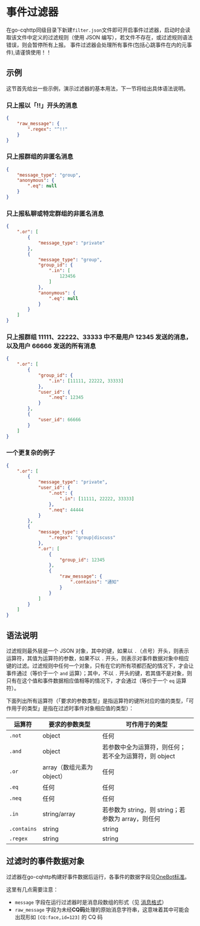# 事件过滤器

在go-cqhttp同级目录下新建`filter.json`文件即可开启事件过滤器，启动时会读取该文件中定义的过滤规则（使用 JSON 编写），若文件不存在，或过滤规则语法错误，则会暂停所有上报。
事件过滤器会处理所有事件(包括心跳事件在内的元事件),请谨慎使用！！

## 示例

这节首先给出一些示例，演示过滤器的基本用法，下一节将给出具体语法说明。

### 只上报以「!!」开头的消息

```json
{
    "raw_message": {
        ".regex": "^!!"
    }
}
```

### 只上报群组的非匿名消息

```json
{
    "message_type": "group",
    "anonymous": {
        ".eq": null
    }
}
```

### 只上报私聊或特定群组的非匿名消息

```json
{
    ".or": [
        {
            "message_type": "private"
        },
        {
            "message_type": "group",
            "group_id": {
                ".in": [
                    123456
                ]
            },
            "anonymous": {
                ".eq": null
            }
        }
    ]
}
```

### 只上报群组 11111、22222、33333 中不是用户 12345 发送的消息，以及用户 66666 发送的所有消息

```json
{
    ".or": [
        {
            "group_id": {
                ".in": [11111, 22222, 33333]
            },
            "user_id": {
                ".neq": 12345
            }
        },
        {
            "user_id": 66666
        }
    ]
}
```

### 一个更复杂的例子

```json
{
    ".or": [
        {
            "message_type": "private",
            "user_id": {
                ".not": {
                    ".in": [11111, 22222, 33333]
                },
                ".neq": 44444
            }
        },
        {
            "message_type": {
                ".regex": "group|discuss"
            },
            ".or": [
                {
                    "group_id": 12345
                },
                {
                    "raw_message": {
                        ".contains": "通知"
                    }
                }
            ]
        }
    ]
}
```

## 语法说明

过滤规则最外层是一个 JSON 对象，其中的键，如果以 `.`（点号）开头，则表示运算符，其值为运算符的参数，如果不以 `.` 开头，则表示对事件数据对象中相应键的过滤。过滤规则中任何一个对象，只有在它的所有项都匹配的情况下，才会让事件通过（等价于一个 `and` 运算）；其中，不以 `.` 开头的键，若其值不是对象，则只有在这个值和事件数据相应值相等的情况下，才会通过（等价于一个 `eq` 运算符）。

下面列出所有运算符（「要求的参数类型」是指运算符的键所对应的值的类型，「可作用于的类型」是指在过滤时事件对象相应值的类型）：

| 运算符 | 要求的参数类型 | 可作用于的类型 |
| ----- | ------------ | ----------- |
| `.not` | object | 任何 |
| `.and` | object | 若参数中全为运算符，则任何；若不全为运算符，则 object |
| `.or` | array（数组元素为 object） | 任何 |
| `.eq` | 任何 | 任何 |
| `.neq` | 任何 | 任何 |
| `.in` | string/array | 若参数为 string，则 string；若参数为 array，则任何 |
| `.contains` | string | string |
| `.regex` | string | string |


## 过滤时的事件数据对象

过滤器在go-cqhttp构建好事件数据后运行，各事件的数据字段见[OneBot标准]( https://github.com/howmanybots/onebot/blob/master/v11/specs/event/README.md )。

这里有几点需要注意：

- `message` 字段在运行过滤器时是消息段数组的形式（见 [消息格式]( https://github.com/howmanybots/onebot/blob/master/v11/specs/message/array.md )）
- `raw_message` 字段为未经**CQ码**处理的原始消息字符串，这意味着其中可能会出现形如 `[CQ:face,id=123]` 的 CQ 码
